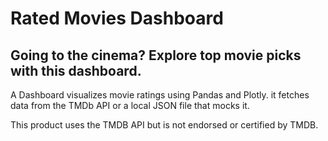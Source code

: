 # Rated Movies Dashboard
## Going to the cinema? Explore top movie picks with this dashboard.

A Dashboard visualizes movie ratings using Pandas and Plotly.
it fetches data from the TMDb API or a local JSON file that mocks it.


This product uses the TMDB API but is not endorsed or certified by TMDB.
